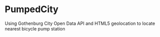 # PumpedCity
Using Gothenburg City Open Data API and HTML5 geolocation to locate nearest bicycle pump station
